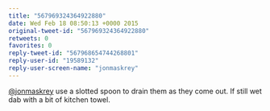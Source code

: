 ```yaml
---
title: "567969324364922880"
date: Wed Feb 18 08:50:13 +0000 2015
original-tweet-id: "567969324364922880"
retweets: 0
favorites: 0
reply-tweet-id: "567968654744268801"
reply-user-id: "19589132"
reply-user-screen-name: "jonmaskrey"
---
```

<a href="https://twitter.com/jonmaskrey">@jonmaskrey</a> use a slotted spoon to drain them as they come out. If still wet dab with a bit of kitchen towel.
